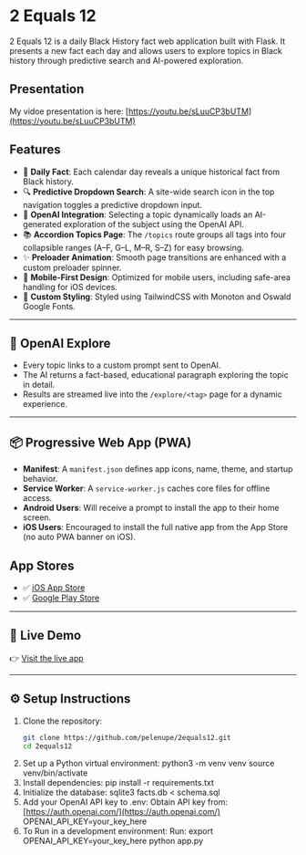 # 2 Equals 12

2 Equals 12 is a daily Black History fact web application built with Flask. It presents a new fact each day and allows users to explore topics in Black history through predictive search and AI-powered exploration.

## Presentation

My vidoe presentation is here:
[https://youtu.be/sLuuCP3bUTM](https://youtu.be/sLuuCP3bUTM)

## Features

- 📅 **Daily Fact**: Each calendar day reveals a unique historical fact from Black history.
- 🔍 **Predictive Dropdown Search**: A site-wide search icon in the top navigation toggles a predictive dropdown input.
- 🤖 **OpenAI Integration**: Selecting a topic dynamically loads an AI-generated exploration of the subject using the OpenAI API.
- 📚 **Accordion Topics Page**: The `/topics` route groups all tags into four collapsible ranges (A–F, G–L, M–R, S–Z) for easy browsing.
- ✨ **Preloader Animation**: Smooth page transitions are enhanced with a custom preloader spinner.
- 📱 **Mobile-First Design**: Optimized for mobile users, including safe-area handling for iOS devices.
- 🎨 **Custom Styling**: Styled using TailwindCSS with Monoton and Oswald Google Fonts.

---

## 🧠 OpenAI Explore

- Every topic links to a custom prompt sent to OpenAI.
- The AI returns a fact-based, educational paragraph exploring the topic in detail.
- Results are streamed live into the `/explore/<tag>` page for a dynamic experience.

---

## 📦 Progressive Web App (PWA)

- **Manifest**: A `manifest.json` defines app icons, name, theme, and startup behavior.
- **Service Worker**: A `service-worker.js` caches core files for offline access.
- **Android Users**: Will receive a prompt to install the app to their home screen.
- **iOS Users**: Encouraged to install the full native app from the App Store (no auto PWA banner on iOS).

## App Stores

  - ✅ [iOS App Store](https://apps.apple.com/us/app/2equals12/id6745202800)
  - ✅ [Google Play Store](https://play.google.com/store/apps/details?id=com.blactive.twoequalstwelve) 

---

## 🔗 Live Demo

👉 [Visit the live app](https://app.2equals12.com)

---

## ⚙️ Setup Instructions

1. Clone the repository:
   ```bash
   git clone https://github.com/pelenupe/2equals12.git
   cd 2equals12
2. Set up a Python virtual environment:
   python3 -m venv venv
   source venv/bin/activate
3. Install dependencies:
   pip install -r requirements.txt
4. Initialize the database:
   sqlite3 facts.db < schema.sql
5. Add your OpenAI API key to .env:
   Obtain API key from: [https://auth.openai.com/](https://auth.openai.com/)
   OPENAI_API_KEY=your_key_here
6. To Run in a development environment:
   Run:
   export OPENAI_API_KEY=your_key_here
   python app.py
